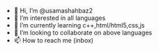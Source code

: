 - 👋 Hi, I’m @usamashahbaz2
- 👀 I’m interested in all languages 
- 🌱 I’m currently learning c++,html/html5,css,js
- 💞️ I’m looking to collaborate on above languages
- 📫 How to reach me (inbox)

<!---
usamashahbaz2/usamashahbaz2 is a ✨ special ✨ repository because its `README.md` (this file) appears on your GitHub profile.
You can click the Preview link to take a look at your changes.
--->
